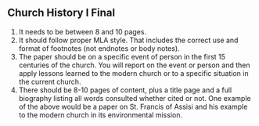 ---
---

## Church History I Final

1. It needs to be between 8 and 10 pages.
2. It should follow proper MLA style. That includes the correct use and format of footnotes (not endnotes or body notes).
3. The paper should be on a specific event of person in the first 15 centuries of the church. You will report on the event or person and then apply lessons learned to the modern church or to a specific situation in the current church. 
4. There should be 8-10 pages of content, plus a title page and a full biography listing all words consulted whether cited or not. One example of the above would be a paper on St. Francis of Assisi and his example to the modern church in its environmental mission.
